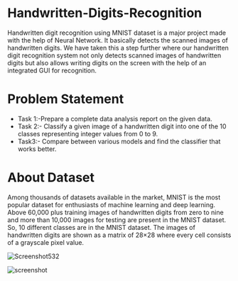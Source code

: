 # Handwritten-Digits-Recognition
Handwritten digit recognition using MNIST dataset is a major project made with the help of Neural Network. It basically detects the scanned images of handwritten digits. 
We have taken this a step further where our handwritten digit recognition system not only detects scanned images of handwritten digits but also allows writing digits on the screen with the help of an integrated GUI for recognition. 

# Problem Statement
* Task 1:-Prepare a complete data analysis report on the given data.
* Task 2:- Classify a given image of a handwritten digit into one of the 10 classes
  representing integer values from 0 to 9.
* Task3:- Compare between various models and find the classifier that works
  better.

# About Dataset
Among thousands of datasets available in the market, MNIST is the most popular dataset for enthusiasts of machine learning and deep learning. Above 60,000 plus training images of handwritten digits from zero to nine and more than 10,000 images for testing are present in the MNIST dataset. So, 10 different classes are in the MNIST dataset. The images of handwritten digits are shown as a matrix of 28×28 where every cell consists of a grayscale pixel value.

![Screenshot532](https://github.com/AbhishekDighule/Handwritten-Digits-Recognition/assets/145597070/482d6082-9c5d-4530-b7e1-980fb6f0f0b1)


![screenshot](https://github.com/AbhishekDighule/Handwritten-Digits-Recognition/assets/145597070/4cf2164b-933a-4982-b2cc-5a201533fee4)
